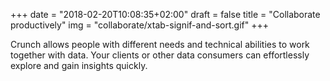 +++
date = "2018-02-20T10:08:35+02:00"
draft = false
title = "Collaborate productively"
img = "collaborate/xtab-signif-and-sort.gif"
+++

Crunch allows people with different needs and technical abilities to work together with data. Your clients or other data consumers can effortlessly explore and gain insights quickly.
